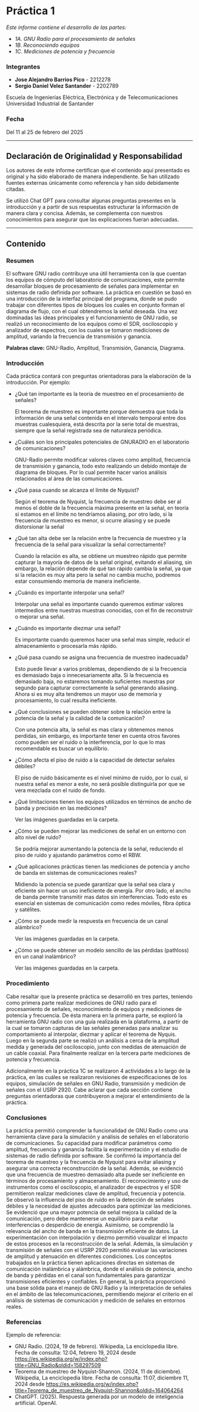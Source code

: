 # **Práctica 1**
*Este informe contiene el desarrollo de las partes:*
- *1A. GNU Radio para el procesamiento de señales*
- *1B. Reconociendo equipos*
- *1C. Mediciones de potencia y frecuencia*

### Integrantes
- **Jose Alejandro Barrios Pico** - 2212278
- **Sergio Daniel Velez Santander** - 2202789

Escuela de Ingenierías Eléctrica, Electrónica y de Telecomunicaciones  
Universidad Industrial de Santander

### Fecha
Del 11 al 25 de febrero del 2025

---

## Declaración de Originalidad y Responsabilidad
Los autores de este informe certifican que el contenido aquí presentado es original y ha sido elaborado de manera independiente. Se han utilizado fuentes externas únicamente como referencia y han sido debidamente citadas.

Se utilizó Chat GPT para consultar algunas preguntas presentes en la introducción y a partir de sus respuestas estructurar la información de manera clara y concisa. Además, se complementa con nuestros conocimientos para asegurar que las explicaciones fueran adecuadas.  

---
## Contenido

### Resumen
El software GNU radio contribuye una útil herramienta con la que cuentan los equipos de cómputo del laboratorio de comunicaciones, este permite desarrollar bloques de procesamiento de señales para implementar en sistemas de radio definida por software. La práctica en cuestión se basó en una introducción de la interfaz principal del programa, donde se pudo trabajar con diferentes tipos de bloques los cuales en conjunto forman el diagrama de flujo, con el cual obtendremos la señal deseada. Una vez dominadas las ideas principales y el funcionamiento de GNU radio, se realizó un reconocimiento de los equipos como el SDR, osciloscopio y analizador de espectros, con los cuales se tomaron mediciones de amplitud, variando la frecuencia de transmisión y ganancia.


**Palabras clave:** GNU-Radio, Amplitud, Transmisión, Ganancia, Diagrama. 

### Introducción
Cada práctica contará con preguntas orientadoras para la elaboración de la introducción. Por ejemplo: 
- ¿Qué tan importante es la teoría de muestreo en el procesamiento de señales?

  El teorema de muestreo es importante porque demuestra que toda la información de una señal contenida en el intervalo temporal entre dos muestras cualesquiera, está descrita por la serie total de muestras, siempre que la señal registrada sea de naturaleza periódica.
- ¿Cuáles son los principales potenciales de GNURADIO en el laboratorio de comunicaciones?
  
  GNU-Radio permite modificar valores claves como amplitud, frecuencia de transmisión y ganancia, todo esto realizando un debido montaje de diagrama de bloques. Por lo cual permite hacer varios análisis relacionados al área de las comunicaciones. 
- ¿Qué pasa cuando se alcanza el límite de Nyquist?
  
  Según el teorema de Nyquist, la frecuencia de muestreo debe ser al menos el doble de la frecuencia máxima presente en la señal, en teoría si estamos en el límite no tendríamos aliasing, por otro lado, si la frecuencia de muestreo es menor, si ocurre aliasing y se puede distorsionar la señal
- ¿Qué tan alta debe ser la relación entre la frecuencia de muestreo y la frecuencia de la señal para visualizar la señal correctamente?
  
  Cuando la relación es alta, se obtiene un muestreo rápido que permite capturar la mayoría de datos de la señal original, evitando el aliasing, sin embargo, la relación depende de qué tan rápido cambia la señal, ya que si la relación es muy alta pero la señal no cambia mucho, podremos estar consumiendo memoria de manera ineficiente.
- ¿Cuándo es importante interpolar una señal?

  Interpolar una señal es importante cuando queremos estimar valores intermedios entre nuestras muestras conocidas, con el fin de reconstruir o mejorar una señal. 
- ¿Cuándo es importante diezmar una señal?
  
  Es importante cuando queremos hacer una señal mas simple, reducir el almacenamiento o procesarla más rápido.
- ¿Qué pasa cuando se asigna una frecuencia de muestreo inadecuada?

  Esto puede llevar a varios problemas, dependiendo de si la frecuencia es demasiado baja o innecesariamente alta. Si la frecuencia es demasiado baja, no estaremos tomando suficientes muestras por segundo para capturar correctamente la señal generando aliasing. Ahora si es muy alta tendremos un mayor uso de memoria y procesamiento, lo cual resulta ineficiente.
- ¿Qué conclusiones se pueden obtener sobre la relación entre la potencia de la señal y la calidad de la comunicación?

  Con una potencia alta, la señal es mas clara y obtenemos menos perdidas, sin embargo, es importante tener en cuenta otros favores como pueden ser el ruido o la interferencia, por lo que lo mas recomendable es buscar un equilibrio.
- ¿Cómo afecta el piso de ruido a la capacidad de detectar señales débiles?

  El piso de ruido básicamente es el nivel mínimo de ruido, por lo cual, si nuestra señal es menor a este, no será posible distinguirla por que se vera mezclada con el ruido de fondo. 
- ¿Qué limitaciones tienen los equipos utilizados en términos de ancho de banda y precisión en las mediciones?

  Ver las imágenes guardadas en la carpeta.
- ¿Cómo se pueden mejorar las mediciones de señal en un entorno con alto nivel de ruido?

  Se podría mejorar aumentando la potencia de la señal, reduciendo el piso de ruido y ajustando parámetros como el RBW.
- ¿Qué aplicaciones prácticas tienen las mediciones de potencia y ancho de banda en sistemas de comunicaciones reales?

  Midiendo la potencia se puede garantizar que la señal sea clara y eficiente sin hacer un uso ineficiente de energía. Por otro lado, el ancho de banda permite transmitir mas datos sin interferencias. Todo esto es esencial en sistemas de comunicación como redes móviles, fibra óptica y satélites. 
- ¿Cómo se puede medir la respuesta en frecuencia de un canal alámbrico?
  
  Ver las imágenes guardadas en la carpeta.
- ¿Cómo se puede obtener un modelo sencillo de las pérdidas (pathloss) en un canal inalámbrico?
  
  Ver las imágenes guardadas en la carpeta.
  
### Procedimiento
Cabe resaltar que la presente práctica se desarrolló en tres partes, teniendo como primera parte realizar mediciones de GNU radio para el procesamiento de señales, reconocimiento de equipos y mediciones de potencia y frecuencia. De ésta manera en la primera parte, se exploró la herramienta GNU radio con una guía realizada en la plataforma, a partir de la cual se tomaron capturas de las señales generadas para analizar su comportamiento al interpolar, diezmar y aplicar el teorema de Nyquis. Luego en la segunda parte se realizó un análisis a cerca de la amplitud medida y generada del osciloscopio, junto con medidas de atenuación de un cable coaxial. Para finalmente realizar en la tercera parte mediciones de potencia y frecuencia.

Adicionalmente en la práctica 1C se realizaron 4 actividades a lo largo de la práctica, en las cuáles se realizaron revisiones de especificaciones de los equipos, simulación de señales en GNU Radio, transmisión y medición de señales con el USRP 2920. Cabe aclarar que cada sección contiene preguntas orientadoras que contribuyeron a mejorar el entendimiento de la práctica.

### Conclusiones
La práctica permitió comprender la funcionalidad de GNU Radio como una herramienta clave para la simulación y análisis de señales en el laboratorio de comunicaciones. Su capacidad para modificar parámetros como amplitud, frecuencia y ganancia facilita la experimentación y el estudio de sistemas de radio definida por software.
Se confirmó la importancia del teorema de muestreo y la frecuencia de Nyquist para evitar aliasing y asegurar una correcta reconstrucción de la señal. Además, se evidenció que una frecuencia de muestreo demasiado alta puede ser ineficiente en términos de procesamiento y almacenamiento.
El reconocimiento y uso de instrumentos como el osciloscopio, el analizador de espectros y el SDR permitieron realizar mediciones clave de amplitud, frecuencia y potencia. Se observó la influencia del piso de ruido en la detección de señales débiles y la necesidad de ajustes adecuados para optimizar las mediciones.
Se evidenció que una mayor potencia de señal mejora la calidad de la comunicación, pero debe mantenerse un equilibrio para evitar interferencias o desperdicio de energía. Asimismo, se comprendió la relevancia del ancho de banda en la transmisión eficiente de datos.
La experimentación con interpolación y diezmo permitió visualizar el impacto de estos procesos en la reconstrucción de la señal. Además, la simulación y transmisión de señales con el USRP 2920 permitió evaluar las variaciones de amplitud y atenuación en diferentes condiciones.
Los conceptos trabajados en la práctica tienen aplicaciones directas en sistemas de comunicación inalámbrica y alámbrica, donde el análisis de potencia, ancho de banda y pérdidas en el canal son fundamentales para garantizar transmisiones eficientes y confiables.
En general, la práctica proporcionó una base sólida para el manejo de GNU Radio y la interpretación de señales en el ámbito de las telecomunicaciones, permitiendo mejorar el criterio en el análisis de sistemas de comunicación y medición de señales en entornos reales.

### Referencias
Ejemplo de referencia:

- GNU Radio. (2024, 19 de febrero). Wikipedia, La enciclopedia libre. Fecha de consulta: 12:04, febrero 19, 2024 desde https://es.wikipedia.org/w/index.php?title=GNU_Radio&oldid=158297509
- Teorema de muestreo de Nyquist-Shannon. (2024, 11 de diciembre). Wikipedia, La enciclopedia libre. Fecha de consulta: 11:07, diciembre 11, 2024 desde https://es.wikipedia.org/w/index.php?title=Teorema_de_muestreo_de_Nyquist-Shannon&oldid=164064264
- ChatGPT. (2025). Respuesta generada por un modelo de inteligencia artificial. OpenAI.
